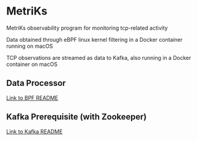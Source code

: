 # MetriKs

MetriKs observability program for monitoring tcp-related activity

Data obtained through eBPF linux kernel filtering in a Docker container running on macOS

TCP observations are streamed as data to Kafka, also running in a Docker container on macOS

## Data Processor
[Link to BPF README](./bpf/Readme.md)

## Kafka Prerequisite (with Zookeeper)
[Link to Kafka README](./kafka/Readme.md)
